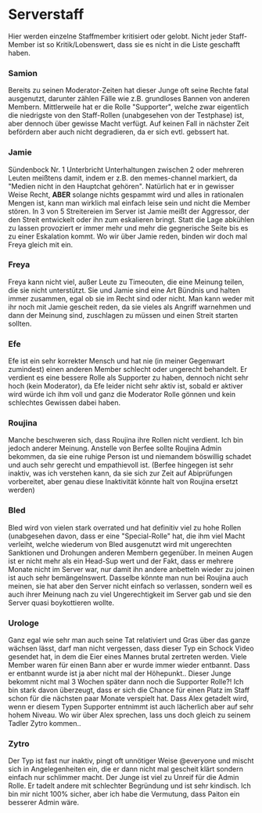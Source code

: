 # Serverstaff

Hier werden einzelne Staffmember kritisiert oder gelobt. Nicht jeder Staff-Member ist so Kritik/Lobenswert, dass sie es nicht in die Liste geschafft haben.


### Samion

Bereits zu seinen Moderator-Zeiten hat dieser Junge oft seine Rechte fatal ausgenutzt, darunter zählen Fälle wie z.B. grundloses Bannen von anderen Membern.
Mittlerweile hat er die Rolle "Supporter", welche zwar eigentlich die niedrigste von den Staff-Rollen (unabgesehen von der Testphase) ist, aber dennoch über gewisse Macht verfügt. Auf keinen Fall in nächster Zeit befördern aber auch nicht degradieren, da er sich evtl. gebssert hat.

### Jamie

Sündenbock Nr. 1
Unterbricht Unterhaltungen zwischen 2 oder mehreren Leuten meißtens damit, indem er z.B. den memes-channel markiert, da "Medien nicht in den Hauptchat gehören". Natürlich hat er in gewisser Weise Recht, **ABER** solange nichts gespammt wird und alles in rationalen Mengen ist, kann man wirklich mal einfach leise sein und nicht die Member stören.
In 3 von 5 Streitereien im Server ist Jamie meißt der Aggressor, der den Streit entwickelt oder ihn zum eskalieren bringt.
Statt die Lage abkühlen zu lassen provoziert er immer mehr und mehr die gegnerische Seite bis es zu einer Eskalation kommt.
Wo wir über Jamie reden, binden wir doch mal Freya gleich mit ein.

### Freya

Freya kann nicht viel, außer Leute zu Timeouten, die eine Meinung teilen, die sie nicht unterstützt. Sie und Jamie sind eine Art Bündnis und halten immer zusammen, egal ob sie im Recht sind oder nicht. Man kann weder mit ihr noch mit Jamie gescheit reden, da sie vieles als Angriff warnehmen und dann der Meinung sind, zuschlagen zu müssen und einen Streit starten sollten. 

### Efe

Efe ist ein sehr korrekter Mensch und hat nie (in meiner Gegenwart zumindest) einen anderen Member schlecht oder ungerecht behandelt. Er verdient es eine bessere Rolle als Supporter zu haben, dennoch nicht sehr hoch (kein Moderator), da Efe leider nicht sehr aktiv ist, sobald er aktiver wird würde ich ihm voll und ganz die Moderator Rolle gönnen und kein schlechtes Gewissen dabei haben.

### Roujina

Manche beschweren sich, dass Roujina ihre Rollen nicht verdient. Ich bin jedoch anderer Meinung. Anstelle von Berfee sollte Roujina Admin bekommen, da sie eine ruhige Person ist und niemandem böswillig schadet und auch sehr gerecht und empathievoll ist. (Berfee hingegen ist sehr inaktiv, was ich verstehen kann, da sie sich zur Zeit auf Abiprüfungen vorbereitet, aber genau diese Inaktivität könnte halt von Roujina ersetzt werden)

### Bled

Bled wird von vielen stark overrated und hat definitiv viel zu hohe Rollen (unabgesehen davon, dass er eine "Special-Rolle" hat, die ihm viel Macht verleiht, welche wiederum von Bled ausgenutzt wird mit ungerechten Sanktionen und Drohungen anderen Membern gegenüber. In meinen Augen ist er nicht mehr als ein Head-Sup wert und der Fakt, dass er mehrere Monate nicht im Server war, nur damit ihn andere anbetteln wieder zu joinen ist auch sehr bemängelnswert. Dasselbe könnte man nun bei Roujina auch meinen, sie hat aber den Server nicht einfach so verlassen, sondern weil es auch ihrer Meinung nach zu viel Ungerechtigkeit im Server gab und sie den Server quasi boykottieren wollte.

### Urologe

Ganz egal wie sehr man auch seine Tat relativiert und Gras über das ganze wächsen lässt, darf man nicht vergessen, dass dieser Typ ein Schock Video gesendet hat, in dem die Eier eines Mannes brutal zertreten werden. Viele Member waren für einen Bann aber er wurde immer wieder entbannt. Dass er entbannt wurde ist ja aber nicht mal der Höhepunkt.. Dieser Junge bekommt nicht mal 3 Wochen später dann noch die Supporter Rolle?! Ich bin stark davon überzeugt, dass er sich die Chance für einen Platz im Staff schon für die nächsten paar Monate verspielt hat. Dass Alex getadelt wird, wenn er diesem Typen Supporter entnimmt ist auch lächerlich aber auf sehr hohem Niveau. Wo wir über Alex sprechen, lass uns doch gleich zu seinem Tadler Zytro kommen..

### Zytro

Der Typ ist fast nur inaktiv, pingt oft unnötiger Weise @everyone und mischt sich in Angelegenheiten ein, die er dann nicht mal gescheit klärt sondern einfach nur schlimmer macht. Der Junge ist viel zu Unreif für die Admin Rolle. Er tadelt andere mit schlechter Begründung und ist sehr kindisch. Ich bin mir nicht 100% sicher, aber ich habe die Vermutung, dass Paiton ein besserer Admin wäre.
